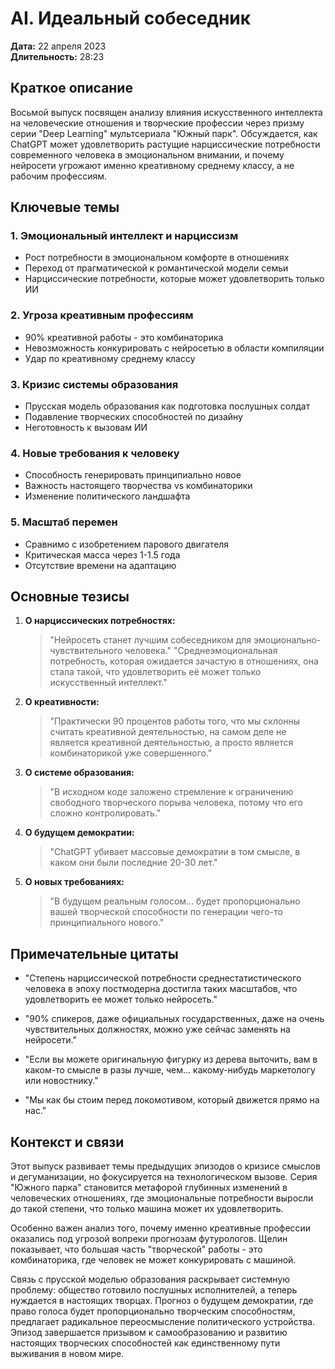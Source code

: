 # AI. Идеальный собеседник

**Дата:** 22 апреля 2023  
**Длительность:** 28:23

## Краткое описание

Восьмой выпуск посвящен анализу влияния искусственного интеллекта на человеческие отношения и творческие профессии через призму серии "Deep Learning" мультсериала "Южный парк". Обсуждается, как ChatGPT может удовлетворить растущие нарциссические потребности современного человека в эмоциональном внимании, и почему нейросети угрожают именно креативному среднему классу, а не рабочим профессиям.

## Ключевые темы

### 1. Эмоциональный интеллект и нарциссизм
- Рост потребности в эмоциональном комфорте в отношениях
- Переход от прагматической к романтической модели семьи
- Нарциссические потребности, которые может удовлетворить только ИИ

### 2. Угроза креативным профессиям
- 90% креативной работы - это комбинаторика
- Невозможность конкурировать с нейросетью в области компиляции
- Удар по креативному среднему классу

### 3. Кризис системы образования
- Прусская модель образования как подготовка послушных солдат
- Подавление творческих способностей по дизайну
- Неготовность к вызовам ИИ

### 4. Новые требования к человеку
- Способность генерировать принципиально новое
- Важность настоящего творчества vs комбинаторики
- Изменение политического ландшафта

### 5. Масштаб перемен
- Сравнимо с изобретением парового двигателя
- Критическая масса через 1-1.5 года
- Отсутствие времени на адаптацию

## Основные тезисы

1. **О нарциссических потребностях:**
   > "Нейросеть станет лучшим собеседником для эмоционально-чувствительного человека."
   > "Среднеэмоциональная потребность, которая ожидается зачастую в отношениях, она стала такой, что удовлетворить её может только искусственный интеллект."

2. **О креативности:**
   > "Практически 90 процентов работы того, что мы склонны считать креативной деятельностью, на самом деле не является креативной деятельностью, а просто является комбинаторикой уже совершенного."

3. **О системе образования:**
   > "В исходном коде заложено стремление к ограничению свободного творческого порыва человека, потому что его сложно контролировать."

4. **О будущем демократии:**
   > "ChatGPT убивает массовые демократии в том смысле, в каком они были последние 20-30 лет."

5. **О новых требованиях:**
   > "В будущем реальным голосом... будет пропорционально вашей творческой способности по генерации чего-то принципиального нового."

## Примечательные цитаты

- "Степень нарциссической потребности среднестатистического человека в эпоху постмодерна достигла таких масштабов, что удовлетворить ее может только нейросеть."

- "90% спикеров, даже официальных государственных, даже на очень чувствительных должностях, можно уже сейчас заменять на нейросети."

- "Если вы можете оригинальную фигурку из дерева выточить, вам в каком-то смысле в разы лучше, чем... какому-нибудь маркетологу или новостнику."

- "Мы как бы стоим перед локомотивом, который движется прямо на нас."

## Контекст и связи

Этот выпуск развивает темы предыдущих эпизодов о кризисе смыслов и дегуманизации, но фокусируется на технологическом вызове. Серия "Южного парка" становится метафорой глубинных изменений в человеческих отношениях, где эмоциональные потребности выросли до такой степени, что только машина может их удовлетворить.

Особенно важен анализ того, почему именно креативные профессии оказались под угрозой вопреки прогнозам футурологов. Щелин показывает, что большая часть "творческой" работы - это комбинаторика, где человек не может конкурировать с машиной.

Связь с прусской моделью образования раскрывает системную проблему: общество готовило послушных исполнителей, а теперь нуждается в настоящих творцах. Прогноз о будущем демократии, где право голоса будет пропорционально творческим способностям, предлагает радикальное переосмысление политического устройства. Эпизод завершается призывом к самообразованию и развитию настоящих творческих способностей как единственному пути выживания в новом мире.